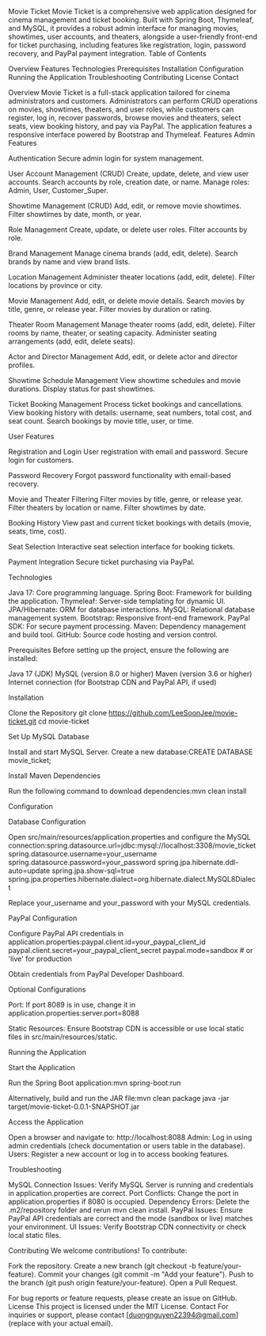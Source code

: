 Movie Ticket
Movie Ticket is a comprehensive web application designed for cinema management and ticket booking. Built with Spring Boot, Thymeleaf, and MySQL, it provides a robust admin interface for managing movies, showtimes, user accounts, and theaters, alongside a user-friendly front-end for ticket purchasing, including features like registration, login, password recovery, and PayPal payment integration.
Table of Contents

Overview
Features
Technologies
Prerequisites
Installation
Configuration
Running the Application
Troubleshooting
Contributing
License
Contact

Overview
Movie Ticket is a full-stack application tailored for cinema administrators and customers. Administrators can perform CRUD operations on movies, showtimes, theaters, and user roles, while customers can register, log in, recover passwords, browse movies and theaters, select seats, view booking history, and pay via PayPal. The application features a responsive interface powered by Bootstrap and Thymeleaf.
Features
Admin Features

Authentication
Secure admin login for system management.


User Account Management (CRUD)
Create, update, delete, and view user accounts.
Search accounts by role, creation date, or name.
Manage roles: Admin, User, Customer_Super.


Showtime Management (CRUD)
Add, edit, or remove movie showtimes.
Filter showtimes by date, month, or year.


Role Management
Create, update, or delete user roles.
Filter accounts by role.


Brand Management
Manage cinema brands (add, edit, delete).
Search brands by name and view brand lists.


Location Management
Administer theater locations (add, edit, delete).
Filter locations by province or city.


Movie Management
Add, edit, or delete movie details.
Search movies by title, genre, or release year.
Filter movies by duration or rating.


Theater Room Management
Manage theater rooms (add, edit, delete).
Filter rooms by name, theater, or seating capacity.
Administer seating arrangements (add, edit, delete seats).


Actor and Director Management
Add, edit, or delete actor and director profiles.


Showtime Schedule Management
View showtime schedules and movie durations.
Display status for past showtimes.


Ticket Booking Management
Process ticket bookings and cancellations.
View booking history with details: username, seat numbers, total cost, and seat count.
Search bookings by movie title, user, or time.



User Features

Registration and Login
User registration with email and password.
Secure login for customers.


Password Recovery
Forgot password functionality with email-based recovery.


Movie and Theater Filtering
Filter movies by title, genre, or release year.
Filter theaters by location or name.
Filter showtimes by date.


Booking History
View past and current ticket bookings with details (movie, seats, time, cost).


Seat Selection
Interactive seat selection interface for booking tickets.


Payment Integration
Secure ticket purchasing via PayPal.



Technologies

Java 17: Core programming language.
Spring Boot: Framework for building the application.
Thymeleaf: Server-side templating for dynamic UI.
JPA/Hibernate: ORM for database interactions.
MySQL: Relational database management system.
Bootstrap: Responsive front-end framework.
PayPal SDK: For secure payment processing.
Maven: Dependency management and build tool.
GitHub: Source code hosting and version control.

Prerequisites
Before setting up the project, ensure the following are installed:

Java 17 (JDK)
MySQL (version 8.0 or higher)
Maven (version 3.6 or higher)
Internet connection (for Bootstrap CDN and PayPal API, if used)

Installation

Clone the Repository
git clone https://github.com/LeeSoonJee/movie-ticket.git
cd movie-ticket


Set Up MySQL Database

Install and start MySQL Server.
Create a new database:CREATE DATABASE movie_ticket;




Install Maven Dependencies

Run the following command to download dependencies:mvn clean install





Configuration

Database Configuration

Open src/main/resources/application.properties and configure the MySQL connection:spring.datasource.url=jdbc:mysql://localhost:3308/movie_ticket
spring.datasource.username=your_username
spring.datasource.password=your_password
spring.jpa.hibernate.ddl-auto=update
spring.jpa.show-sql=true
spring.jpa.properties.hibernate.dialect=org.hibernate.dialect.MySQL8Dialect


Replace your_username and your_password with your MySQL credentials.


PayPal Configuration

Configure PayPal API credentials in application.properties:paypal.client.id=your_paypal_client_id
paypal.client.secret=your_paypal_client_secret
paypal.mode=sandbox  # or 'live' for production


Obtain credentials from PayPal Developer Dashboard.


Optional Configurations

Port: If port 8089 is in use, change it in application.properties:server.port=8088


Static Resources: Ensure Bootstrap CDN is accessible or use local static files in src/main/resources/static.



Running the Application

Start the Application

Run the Spring Boot application:mvn spring-boot:run


Alternatively, build and run the JAR file:mvn clean package
java -jar target/movie-ticket-0.0.1-SNAPSHOT.jar




Access the Application

Open a browser and navigate to: http://localhost:8088
Admin: Log in using admin credentials (check documentation or users table in the database).
Users: Register a new account or log in to access booking features.



Troubleshooting

MySQL Connection Issues: Verify MySQL Server is running and credentials in application.properties are correct.
Port Conflicts: Change the port in application.properties if 8080 is occupied.
Dependency Errors: Delete the .m2/repository folder and rerun mvn clean install.
PayPal Issues: Ensure PayPal API credentials are correct and the mode (sandbox or live) matches your environment.
UI Issues: Verify Bootstrap CDN connectivity or check local static files.

Contributing
We welcome contributions! To contribute:

Fork the repository.
Create a new branch (git checkout -b feature/your-feature).
Commit your changes (git commit -m "Add your feature").
Push to the branch (git push origin feature/your-feature).
Open a Pull Request.

For bug reports or feature requests, please create an issue on GitHub.
License
This project is licensed under the MIT License.
Contact
For inquiries or support, please contact [duongnguyen22394@gmail.com] (replace with your actual email).
